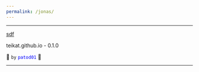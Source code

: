 ```yaml
---
permalink: /jonas/
---
```


---

[sdf][]

teikat.github.io - 0.1.0

:ghost: `by` <span style="color: blue;">`patod01`</span> :ghost:

---

[sdf]: ./sdf.md
